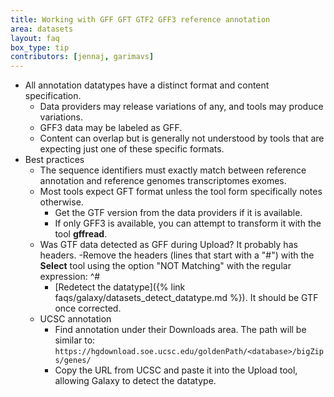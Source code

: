 ```yaml
---
title: Working with GFF GFT GTF2 GFF3 reference annotation
area: datasets
layout: faq
box_type: tip
contributors: [jennaj, garimavs]
---
```


- All annotation datatypes have a distinct format and content specification.
    - Data providers may release variations of any, and tools may produce variations. 
    - GFF3 data may be labeled as GFF.
    - Content can overlap but is generally not understood by tools that are expecting just one of these specific formats. 
- Best practices
    - The sequence identifiers must exactly match between reference annotation and reference genomes transcriptomes exomes.
    - Most tools expect GFT format unless the tool form specifically notes otherwise.
        - Get the GTF version from the data providers if it is available.
        - If only GFF3 is available, you can attempt to transform it with the tool **gffread**.
    - Was GTF data detected as GFF during Upload? It probably has headers.
        -Remove the headers (lines that start with a "#") with the **Select** tool using the option "NOT Matching" with the regular expression: ^#
        - [Redetect the datatype]({% link faqs/galaxy/datasets_detect_datatype.md %}). It should be GTF once corrected.
    - UCSC annotation
        - Find annotation under their Downloads area. The path will be similar to: `https://hgdownload.soe.ucsc.edu/goldenPath/<database>/bigZips/genes/`
        - Copy the URL from UCSC and paste it into the Upload tool, allowing Galaxy to detect the datatype.
